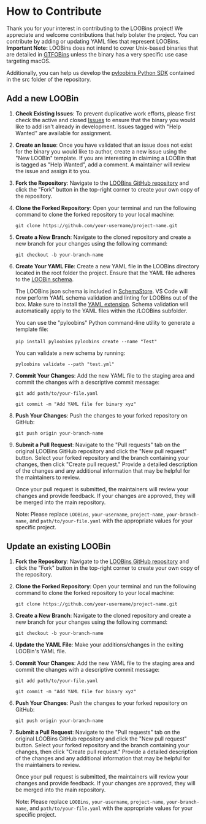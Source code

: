 # How to Contribute 

Thank you for your interest in contributing to the LOOBins project! We appreciate and welcome contributions that help bolster the project. You can contribute by adding or updating YAML files that represent LOOBins. **Important Note:** LOOBins does not intend to cover Unix-based binaries that are detailed in [GTFOBins](https://gtfobins.github.io) unless the binary has a very specific use case targeting macOS.

Additionally, you can help us develop the [pyloobins Python SDK](https://pypi.org/project/pyloobins/) contained in the src folder of the repository.


## Add a new LOOBin

1. **Check Existing Issues**: To prevent duplicative work efforts, please first check the active and closed [Issues](https://github.com/infosecB/LOOBins/issues) to ensure that the binary you would like to add isn't already in development. Issues tagged with "Help Wanted" are available for assignment. 

2. **Create an Issue**: Once you have validated that an issue does not exist for the binary you would like to author, create a new issue using the "New LOOBin" template. If you are interesting in claiming a LOOBin that is tagged as "Help Wanted", add a comment. A maintainer will review the issue and assign it to you.

3. **Fork the Repository**: Navigate to the [LOOBins GitHub repository](https://github.com/infosecB/LOOBins) and click the "Fork" button in the top-right corner to create your own copy of the repository.

4. **Clone the Forked Repository**: Open your terminal and run the following command to clone the forked repository to your local machine:

    `git clone https://github.com/your-username/project-name.git`

5. **Create a New Branch**: Navigate to the cloned repository and create a new branch for your changes using the following command:

    `git checkout -b your-branch-name`

6. **Create Your YAML File**: Create a new YAML file in the LOOBins directory located in the root folder the project. Ensure that the YAML file adheres to the [LOOBin schema](https://github.com/infosecB/LOOBins/blob/main/docs/schema.md). 

    The LOOBins json schema is included in [SchemaStore](https://github.com/SchemaStore/schemastore/pull/2893). VS Code will now perform YAML schema validation and linting for LOOBins out of the box. Make sure to install the [YAML extension](https://marketplace.visualstudio.com/items?itemName=redhat.vscode-yaml). Schema validation will automatically apply to the YAML files within the /LOOBins subfolder.

    You can use the "pyloobins" Python command-line utility to generate a template file:

    `pip install pyloobins`
    `pyloobins create --name "Test"`

    You can validate a new schema by running:

    `pyloobins validate --path "test.yml"`

7. **Commit Your Changes**: Add the new YAML file to the staging area and commit the changes with a descriptive commit message:

    `git add path/to/your-file.yaml`

    `git commit -m "Add YAML file for binary xyz"`

8. **Push Your Changes**: Push the changes to your forked repository on GitHub:

    `git push origin your-branch-name`

9. **Submit a Pull Request**: Navigate to the "Pull requests" tab on the original LOOBins GitHub repository and click the "New pull request" button. Select your forked repository and the branch containing your changes, then click "Create pull request." Provide a detailed description of the changes and any additional information that may be helpful for the maintainers to review.

    Once your pull request is submitted, the maintainers will review your changes and provide feedback. If your changes are approved, they will be merged into the main repository.

    Note: Please replace `LOOBins`, `your-username`, `project-name`, `your-branch-name`, and `path/to/your-file.yaml` with the appropriate values for your specific project.

## Update an existing LOOBin

1. **Fork the Repository**: Navigate to the [LOOBins GitHub repository](https://github.com/infosecB/LOOBins) and click the "Fork" button in the top-right corner to create your own copy of the repository.

2. **Clone the Forked Repository**: Open your terminal and run the following command to clone the forked repository to your local machine:

    `git clone https://github.com/your-username/project-name.git`

3. **Create a New Branch**: Navigate to the cloned repository and create a new branch for your changes using the following command:

    `git checkout -b your-branch-name`

4. **Update the YAML File**: Make your additions/changes in the exiting LOOBin's YAML file.

5. **Commit Your Changes**: Add the new YAML file to the staging area and commit the changes with a descriptive commit message:

    `git add path/to/your-file.yaml`

    `git commit -m "Add YAML file for binary xyz"`

6. **Push Your Changes**: Push the changes to your forked repository on GitHub:

    `git push origin your-branch-name`

7. **Submit a Pull Request**: Navigate to the "Pull requests" tab on the original LOOBins GitHub repository and click the "New pull request" button. Select your forked repository and the branch containing your changes, then click "Create pull request." Provide a detailed description of the changes and any additional information that may be helpful for the maintainers to review.

    Once your pull request is submitted, the maintainers will review your changes and provide feedback. If your changes are approved, they will be merged into the main repository.

    Note: Please replace `LOOBins`, `your-username`, `project-name`, `your-branch-name`, and `path/to/your-file.yaml` with the appropriate values for your specific project.

